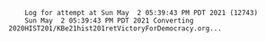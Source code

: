         Log for attempt at Sun May  2 05:39:43 PM PDT 2021 (12743)
        Sun May  2 05:39:43 PM PDT 2021 Converting 2020HIST201/KBe21hist201retVictoryForDemocracy.org...
